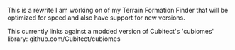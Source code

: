 This is a rewrite I am working on of my Terrain Formation Finder that will be optimized for speed and also have support for new versions.

This currently links against a modded version of Cubitect's 'cubiomes' library: github.com/Cubitect/cubiomes
